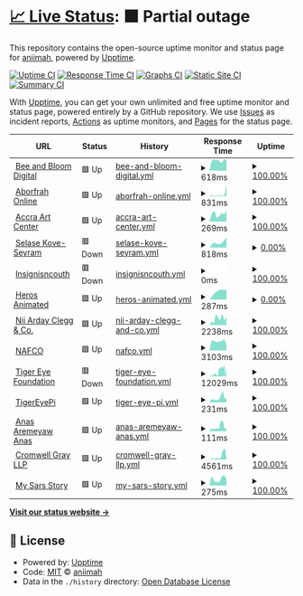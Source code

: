 # [📈 Live Status](https://aniimah.github.io/upptime-bot): <!--live status--> **🟧 Partial outage**

This repository contains the open-source uptime monitor and status page for [aniimah](https://aniimah.github.io/upptime-bot), powered by [Upptime](https://github.com/upptime/upptime).

[![Uptime CI](https://github.com/aniimah/upptime-bot/workflows/Uptime%20CI/badge.svg)](https://github.com/upptime/upptime/actions?query=workflow%3A%22Uptime+CI%22)
[![Response Time CI](https://github.com/aniimah/upptime-bot/workflows/Response%20Time%20CI/badge.svg)](https://github.com/upptime/upptime/actions?query=workflow%3A%22Response+Time+CI%22)
[![Graphs CI](https://github.com/aniimah/upptime-bot/workflows/Graphs%20CI/badge.svg)](https://github.com/upptime/upptime/actions?query=workflow%3A%22Graphs+CI%22)
[![Static Site CI](https://github.com/aniimah/upptime-bot/workflows/Static%20Site%20CI/badge.svg)](https://github.com/upptime/upptime/actions?query=workflow%3A%22Static+Site+CI%22)
[![Summary CI](https://github.com/aniimah/upptime-bot/workflows/Summary%20CI/badge.svg)](https://github.com/upptime/upptime/actions?query=workflow%3A%22Summary+CI%22)

With [Upptime](https://upptime.js.org), you can get your own unlimited and free uptime monitor and status page, powered entirely by a GitHub repository. We use [Issues](https://github.com/aniimah/upptime-bot/issues) as incident reports, [Actions](https://github.com/aniimah/upptime-bot/actions) as uptime monitors, and [Pages](https://aniimah.github.io/upptime-bot) for the status page.

<!--start: status pages-->
<!-- This summary is generated by Upptime (https://github.com/upptime/upptime) -->
<!-- Do not edit this manually, your changes will be overwritten -->
<!-- prettier-ignore -->
| URL | Status | History | Response Time | Uptime |
| --- | ------ | ------- | ------------- | ------ |
| <img alt="" src="https://favicons.githubusercontent.com/beeandbloom.digital" height="13"> [Bee and Bloom Digital](https://beeandbloom.digital/) | 🟩 Up | [bee-and-bloom-digital.yml](https://github.com/aniimah/upptime-bot/commits/HEAD/history/bee-and-bloom-digital.yml) | <details><summary><img alt="Response time graph" src="./graphs/bee-and-bloom-digital/response-time-week.png" height="20"> 618ms</summary><br><a href="https://aniimah.github.io/upptime-bot/history/bee-and-bloom-digital"><img alt="Response time 656" src="https://img.shields.io/endpoint?url=https%3A%2F%2Fraw.githubusercontent.com%2Faniimah%2Fupptime-bot%2FHEAD%2Fapi%2Fbee-and-bloom-digital%2Fresponse-time.json"></a><br><a href="https://aniimah.github.io/upptime-bot/history/bee-and-bloom-digital"><img alt="24-hour response time 674" src="https://img.shields.io/endpoint?url=https%3A%2F%2Fraw.githubusercontent.com%2Faniimah%2Fupptime-bot%2FHEAD%2Fapi%2Fbee-and-bloom-digital%2Fresponse-time-day.json"></a><br><a href="https://aniimah.github.io/upptime-bot/history/bee-and-bloom-digital"><img alt="7-day response time 618" src="https://img.shields.io/endpoint?url=https%3A%2F%2Fraw.githubusercontent.com%2Faniimah%2Fupptime-bot%2FHEAD%2Fapi%2Fbee-and-bloom-digital%2Fresponse-time-week.json"></a><br><a href="https://aniimah.github.io/upptime-bot/history/bee-and-bloom-digital"><img alt="30-day response time 650" src="https://img.shields.io/endpoint?url=https%3A%2F%2Fraw.githubusercontent.com%2Faniimah%2Fupptime-bot%2FHEAD%2Fapi%2Fbee-and-bloom-digital%2Fresponse-time-month.json"></a><br><a href="https://aniimah.github.io/upptime-bot/history/bee-and-bloom-digital"><img alt="1-year response time 656" src="https://img.shields.io/endpoint?url=https%3A%2F%2Fraw.githubusercontent.com%2Faniimah%2Fupptime-bot%2FHEAD%2Fapi%2Fbee-and-bloom-digital%2Fresponse-time-year.json"></a></details> | <details><summary><a href="https://aniimah.github.io/upptime-bot/history/bee-and-bloom-digital">100.00%</a></summary><a href="https://aniimah.github.io/upptime-bot/history/bee-and-bloom-digital"><img alt="All-time uptime 100.00%" src="https://img.shields.io/endpoint?url=https%3A%2F%2Fraw.githubusercontent.com%2Faniimah%2Fupptime-bot%2FHEAD%2Fapi%2Fbee-and-bloom-digital%2Fuptime.json"></a><br><a href="https://aniimah.github.io/upptime-bot/history/bee-and-bloom-digital"><img alt="24-hour uptime 100.00%" src="https://img.shields.io/endpoint?url=https%3A%2F%2Fraw.githubusercontent.com%2Faniimah%2Fupptime-bot%2FHEAD%2Fapi%2Fbee-and-bloom-digital%2Fuptime-day.json"></a><br><a href="https://aniimah.github.io/upptime-bot/history/bee-and-bloom-digital"><img alt="7-day uptime 100.00%" src="https://img.shields.io/endpoint?url=https%3A%2F%2Fraw.githubusercontent.com%2Faniimah%2Fupptime-bot%2FHEAD%2Fapi%2Fbee-and-bloom-digital%2Fuptime-week.json"></a><br><a href="https://aniimah.github.io/upptime-bot/history/bee-and-bloom-digital"><img alt="30-day uptime 100.00%" src="https://img.shields.io/endpoint?url=https%3A%2F%2Fraw.githubusercontent.com%2Faniimah%2Fupptime-bot%2FHEAD%2Fapi%2Fbee-and-bloom-digital%2Fuptime-month.json"></a><br><a href="https://aniimah.github.io/upptime-bot/history/bee-and-bloom-digital"><img alt="1-year uptime 100.00%" src="https://img.shields.io/endpoint?url=https%3A%2F%2Fraw.githubusercontent.com%2Faniimah%2Fupptime-bot%2FHEAD%2Fapi%2Fbee-and-bloom-digital%2Fuptime-year.json"></a></details>
| <img alt="" src="https://favicons.githubusercontent.com/aborfrahonline.com" height="13"> [Aborfrah Online](http://aborfrahonline.com/) | 🟩 Up | [aborfrah-online.yml](https://github.com/aniimah/upptime-bot/commits/HEAD/history/aborfrah-online.yml) | <details><summary><img alt="Response time graph" src="./graphs/aborfrah-online/response-time-week.png" height="20"> 831ms</summary><br><a href="https://aniimah.github.io/upptime-bot/history/aborfrah-online"><img alt="Response time 895" src="https://img.shields.io/endpoint?url=https%3A%2F%2Fraw.githubusercontent.com%2Faniimah%2Fupptime-bot%2FHEAD%2Fapi%2Faborfrah-online%2Fresponse-time.json"></a><br><a href="https://aniimah.github.io/upptime-bot/history/aborfrah-online"><img alt="24-hour response time 2650" src="https://img.shields.io/endpoint?url=https%3A%2F%2Fraw.githubusercontent.com%2Faniimah%2Fupptime-bot%2FHEAD%2Fapi%2Faborfrah-online%2Fresponse-time-day.json"></a><br><a href="https://aniimah.github.io/upptime-bot/history/aborfrah-online"><img alt="7-day response time 831" src="https://img.shields.io/endpoint?url=https%3A%2F%2Fraw.githubusercontent.com%2Faniimah%2Fupptime-bot%2FHEAD%2Fapi%2Faborfrah-online%2Fresponse-time-week.json"></a><br><a href="https://aniimah.github.io/upptime-bot/history/aborfrah-online"><img alt="30-day response time 1570" src="https://img.shields.io/endpoint?url=https%3A%2F%2Fraw.githubusercontent.com%2Faniimah%2Fupptime-bot%2FHEAD%2Fapi%2Faborfrah-online%2Fresponse-time-month.json"></a><br><a href="https://aniimah.github.io/upptime-bot/history/aborfrah-online"><img alt="1-year response time 895" src="https://img.shields.io/endpoint?url=https%3A%2F%2Fraw.githubusercontent.com%2Faniimah%2Fupptime-bot%2FHEAD%2Fapi%2Faborfrah-online%2Fresponse-time-year.json"></a></details> | <details><summary><a href="https://aniimah.github.io/upptime-bot/history/aborfrah-online">100.00%</a></summary><a href="https://aniimah.github.io/upptime-bot/history/aborfrah-online"><img alt="All-time uptime 43.74%" src="https://img.shields.io/endpoint?url=https%3A%2F%2Fraw.githubusercontent.com%2Faniimah%2Fupptime-bot%2FHEAD%2Fapi%2Faborfrah-online%2Fuptime.json"></a><br><a href="https://aniimah.github.io/upptime-bot/history/aborfrah-online"><img alt="24-hour uptime 100.00%" src="https://img.shields.io/endpoint?url=https%3A%2F%2Fraw.githubusercontent.com%2Faniimah%2Fupptime-bot%2FHEAD%2Fapi%2Faborfrah-online%2Fuptime-day.json"></a><br><a href="https://aniimah.github.io/upptime-bot/history/aborfrah-online"><img alt="7-day uptime 100.00%" src="https://img.shields.io/endpoint?url=https%3A%2F%2Fraw.githubusercontent.com%2Faniimah%2Fupptime-bot%2FHEAD%2Fapi%2Faborfrah-online%2Fuptime-week.json"></a><br><a href="https://aniimah.github.io/upptime-bot/history/aborfrah-online"><img alt="30-day uptime 51.03%" src="https://img.shields.io/endpoint?url=https%3A%2F%2Fraw.githubusercontent.com%2Faniimah%2Fupptime-bot%2FHEAD%2Fapi%2Faborfrah-online%2Fuptime-month.json"></a><br><a href="https://aniimah.github.io/upptime-bot/history/aborfrah-online"><img alt="1-year uptime 43.74%" src="https://img.shields.io/endpoint?url=https%3A%2F%2Fraw.githubusercontent.com%2Faniimah%2Fupptime-bot%2FHEAD%2Fapi%2Faborfrah-online%2Fuptime-year.json"></a></details>
| <img alt="" src="https://favicons.githubusercontent.com/accraartscenter.com" height="13"> [Accra Art Center](http://accraartscenter.com/) | 🟩 Up | [accra-art-center.yml](https://github.com/aniimah/upptime-bot/commits/HEAD/history/accra-art-center.yml) | <details><summary><img alt="Response time graph" src="./graphs/accra-art-center/response-time-week.png" height="20"> 269ms</summary><br><a href="https://aniimah.github.io/upptime-bot/history/accra-art-center"><img alt="Response time 1000" src="https://img.shields.io/endpoint?url=https%3A%2F%2Fraw.githubusercontent.com%2Faniimah%2Fupptime-bot%2FHEAD%2Fapi%2Faccra-art-center%2Fresponse-time.json"></a><br><a href="https://aniimah.github.io/upptime-bot/history/accra-art-center"><img alt="24-hour response time 374" src="https://img.shields.io/endpoint?url=https%3A%2F%2Fraw.githubusercontent.com%2Faniimah%2Fupptime-bot%2FHEAD%2Fapi%2Faccra-art-center%2Fresponse-time-day.json"></a><br><a href="https://aniimah.github.io/upptime-bot/history/accra-art-center"><img alt="7-day response time 269" src="https://img.shields.io/endpoint?url=https%3A%2F%2Fraw.githubusercontent.com%2Faniimah%2Fupptime-bot%2FHEAD%2Fapi%2Faccra-art-center%2Fresponse-time-week.json"></a><br><a href="https://aniimah.github.io/upptime-bot/history/accra-art-center"><img alt="30-day response time 2607" src="https://img.shields.io/endpoint?url=https%3A%2F%2Fraw.githubusercontent.com%2Faniimah%2Fupptime-bot%2FHEAD%2Fapi%2Faccra-art-center%2Fresponse-time-month.json"></a><br><a href="https://aniimah.github.io/upptime-bot/history/accra-art-center"><img alt="1-year response time 1000" src="https://img.shields.io/endpoint?url=https%3A%2F%2Fraw.githubusercontent.com%2Faniimah%2Fupptime-bot%2FHEAD%2Fapi%2Faccra-art-center%2Fresponse-time-year.json"></a></details> | <details><summary><a href="https://aniimah.github.io/upptime-bot/history/accra-art-center">100.00%</a></summary><a href="https://aniimah.github.io/upptime-bot/history/accra-art-center"><img alt="All-time uptime 43.79%" src="https://img.shields.io/endpoint?url=https%3A%2F%2Fraw.githubusercontent.com%2Faniimah%2Fupptime-bot%2FHEAD%2Fapi%2Faccra-art-center%2Fuptime.json"></a><br><a href="https://aniimah.github.io/upptime-bot/history/accra-art-center"><img alt="24-hour uptime 100.00%" src="https://img.shields.io/endpoint?url=https%3A%2F%2Fraw.githubusercontent.com%2Faniimah%2Fupptime-bot%2FHEAD%2Fapi%2Faccra-art-center%2Fuptime-day.json"></a><br><a href="https://aniimah.github.io/upptime-bot/history/accra-art-center"><img alt="7-day uptime 100.00%" src="https://img.shields.io/endpoint?url=https%3A%2F%2Fraw.githubusercontent.com%2Faniimah%2Fupptime-bot%2FHEAD%2Fapi%2Faccra-art-center%2Fuptime-week.json"></a><br><a href="https://aniimah.github.io/upptime-bot/history/accra-art-center"><img alt="30-day uptime 51.12%" src="https://img.shields.io/endpoint?url=https%3A%2F%2Fraw.githubusercontent.com%2Faniimah%2Fupptime-bot%2FHEAD%2Fapi%2Faccra-art-center%2Fuptime-month.json"></a><br><a href="https://aniimah.github.io/upptime-bot/history/accra-art-center"><img alt="1-year uptime 43.79%" src="https://img.shields.io/endpoint?url=https%3A%2F%2Fraw.githubusercontent.com%2Faniimah%2Fupptime-bot%2FHEAD%2Fapi%2Faccra-art-center%2Fuptime-year.json"></a></details>
| <img alt="" src="https://favicons.githubusercontent.com/selasekove.com" height="13"> [Selase Kove-Seyram](https://selasekove.com/) | 🟥 Down | [selase-kove-seyram.yml](https://github.com/aniimah/upptime-bot/commits/HEAD/history/selase-kove-seyram.yml) | <details><summary><img alt="Response time graph" src="./graphs/selase-kove-seyram/response-time-week.png" height="20"> 818ms</summary><br><a href="https://aniimah.github.io/upptime-bot/history/selase-kove-seyram"><img alt="Response time 2753" src="https://img.shields.io/endpoint?url=https%3A%2F%2Fraw.githubusercontent.com%2Faniimah%2Fupptime-bot%2FHEAD%2Fapi%2Fselase-kove-seyram%2Fresponse-time.json"></a><br><a href="https://aniimah.github.io/upptime-bot/history/selase-kove-seyram"><img alt="24-hour response time 1472" src="https://img.shields.io/endpoint?url=https%3A%2F%2Fraw.githubusercontent.com%2Faniimah%2Fupptime-bot%2FHEAD%2Fapi%2Fselase-kove-seyram%2Fresponse-time-day.json"></a><br><a href="https://aniimah.github.io/upptime-bot/history/selase-kove-seyram"><img alt="7-day response time 818" src="https://img.shields.io/endpoint?url=https%3A%2F%2Fraw.githubusercontent.com%2Faniimah%2Fupptime-bot%2FHEAD%2Fapi%2Fselase-kove-seyram%2Fresponse-time-week.json"></a><br><a href="https://aniimah.github.io/upptime-bot/history/selase-kove-seyram"><img alt="30-day response time 683" src="https://img.shields.io/endpoint?url=https%3A%2F%2Fraw.githubusercontent.com%2Faniimah%2Fupptime-bot%2FHEAD%2Fapi%2Fselase-kove-seyram%2Fresponse-time-month.json"></a><br><a href="https://aniimah.github.io/upptime-bot/history/selase-kove-seyram"><img alt="1-year response time 2753" src="https://img.shields.io/endpoint?url=https%3A%2F%2Fraw.githubusercontent.com%2Faniimah%2Fupptime-bot%2FHEAD%2Fapi%2Fselase-kove-seyram%2Fresponse-time-year.json"></a></details> | <details><summary><a href="https://aniimah.github.io/upptime-bot/history/selase-kove-seyram">0.00%</a></summary><a href="https://aniimah.github.io/upptime-bot/history/selase-kove-seyram"><img alt="All-time uptime 32.89%" src="https://img.shields.io/endpoint?url=https%3A%2F%2Fraw.githubusercontent.com%2Faniimah%2Fupptime-bot%2FHEAD%2Fapi%2Fselase-kove-seyram%2Fuptime.json"></a><br><a href="https://aniimah.github.io/upptime-bot/history/selase-kove-seyram"><img alt="24-hour uptime 0.00%" src="https://img.shields.io/endpoint?url=https%3A%2F%2Fraw.githubusercontent.com%2Faniimah%2Fupptime-bot%2FHEAD%2Fapi%2Fselase-kove-seyram%2Fuptime-day.json"></a><br><a href="https://aniimah.github.io/upptime-bot/history/selase-kove-seyram"><img alt="7-day uptime 0.00%" src="https://img.shields.io/endpoint?url=https%3A%2F%2Fraw.githubusercontent.com%2Faniimah%2Fupptime-bot%2FHEAD%2Fapi%2Fselase-kove-seyram%2Fuptime-week.json"></a><br><a href="https://aniimah.github.io/upptime-bot/history/selase-kove-seyram"><img alt="30-day uptime 7.96%" src="https://img.shields.io/endpoint?url=https%3A%2F%2Fraw.githubusercontent.com%2Faniimah%2Fupptime-bot%2FHEAD%2Fapi%2Fselase-kove-seyram%2Fuptime-month.json"></a><br><a href="https://aniimah.github.io/upptime-bot/history/selase-kove-seyram"><img alt="1-year uptime 32.89%" src="https://img.shields.io/endpoint?url=https%3A%2F%2Fraw.githubusercontent.com%2Faniimah%2Fupptime-bot%2FHEAD%2Fapi%2Fselase-kove-seyram%2Fuptime-year.json"></a></details>
| <img alt="" src="https://favicons.githubusercontent.com/insignisncouth.com" height="13"> [Insignisncouth](http://insignisncouth.com/) | 🟥 Down | [insignisncouth.yml](https://github.com/aniimah/upptime-bot/commits/HEAD/history/insignisncouth.yml) | <details><summary><img alt="Response time graph" src="./graphs/insignisncouth/response-time-week.png" height="20"> 0ms</summary><br><a href="https://aniimah.github.io/upptime-bot/history/insignisncouth"><img alt="Response time 0" src="https://img.shields.io/endpoint?url=https%3A%2F%2Fraw.githubusercontent.com%2Faniimah%2Fupptime-bot%2FHEAD%2Fapi%2Finsignisncouth%2Fresponse-time.json"></a><br><a href="https://aniimah.github.io/upptime-bot/history/insignisncouth"><img alt="24-hour response time 0" src="https://img.shields.io/endpoint?url=https%3A%2F%2Fraw.githubusercontent.com%2Faniimah%2Fupptime-bot%2FHEAD%2Fapi%2Finsignisncouth%2Fresponse-time-day.json"></a><br><a href="https://aniimah.github.io/upptime-bot/history/insignisncouth"><img alt="7-day response time 0" src="https://img.shields.io/endpoint?url=https%3A%2F%2Fraw.githubusercontent.com%2Faniimah%2Fupptime-bot%2FHEAD%2Fapi%2Finsignisncouth%2Fresponse-time-week.json"></a><br><a href="https://aniimah.github.io/upptime-bot/history/insignisncouth"><img alt="30-day response time 0" src="https://img.shields.io/endpoint?url=https%3A%2F%2Fraw.githubusercontent.com%2Faniimah%2Fupptime-bot%2FHEAD%2Fapi%2Finsignisncouth%2Fresponse-time-month.json"></a><br><a href="https://aniimah.github.io/upptime-bot/history/insignisncouth"><img alt="1-year response time 0" src="https://img.shields.io/endpoint?url=https%3A%2F%2Fraw.githubusercontent.com%2Faniimah%2Fupptime-bot%2FHEAD%2Fapi%2Finsignisncouth%2Fresponse-time-year.json"></a></details> | <details><summary><a href="https://aniimah.github.io/upptime-bot/history/insignisncouth">100.00%</a></summary><a href="https://aniimah.github.io/upptime-bot/history/insignisncouth"><img alt="All-time uptime 100.00%" src="https://img.shields.io/endpoint?url=https%3A%2F%2Fraw.githubusercontent.com%2Faniimah%2Fupptime-bot%2FHEAD%2Fapi%2Finsignisncouth%2Fuptime.json"></a><br><a href="https://aniimah.github.io/upptime-bot/history/insignisncouth"><img alt="24-hour uptime 100.00%" src="https://img.shields.io/endpoint?url=https%3A%2F%2Fraw.githubusercontent.com%2Faniimah%2Fupptime-bot%2FHEAD%2Fapi%2Finsignisncouth%2Fuptime-day.json"></a><br><a href="https://aniimah.github.io/upptime-bot/history/insignisncouth"><img alt="7-day uptime 100.00%" src="https://img.shields.io/endpoint?url=https%3A%2F%2Fraw.githubusercontent.com%2Faniimah%2Fupptime-bot%2FHEAD%2Fapi%2Finsignisncouth%2Fuptime-week.json"></a><br><a href="https://aniimah.github.io/upptime-bot/history/insignisncouth"><img alt="30-day uptime 100.00%" src="https://img.shields.io/endpoint?url=https%3A%2F%2Fraw.githubusercontent.com%2Faniimah%2Fupptime-bot%2FHEAD%2Fapi%2Finsignisncouth%2Fuptime-month.json"></a><br><a href="https://aniimah.github.io/upptime-bot/history/insignisncouth"><img alt="1-year uptime 100.00%" src="https://img.shields.io/endpoint?url=https%3A%2F%2Fraw.githubusercontent.com%2Faniimah%2Fupptime-bot%2FHEAD%2Fapi%2Finsignisncouth%2Fuptime-year.json"></a></details>
| <img alt="" src="https://favicons.githubusercontent.com/heroesanimated.com" height="13"> [Heros Animated](http://heroesanimated.com/cgi-sys/suspendedpage.cgi) | 🟩 Up | [heros-animated.yml](https://github.com/aniimah/upptime-bot/commits/HEAD/history/heros-animated.yml) | <details><summary><img alt="Response time graph" src="./graphs/heros-animated/response-time-week.png" height="20"> 287ms</summary><br><a href="https://aniimah.github.io/upptime-bot/history/heros-animated"><img alt="Response time 513" src="https://img.shields.io/endpoint?url=https%3A%2F%2Fraw.githubusercontent.com%2Faniimah%2Fupptime-bot%2FHEAD%2Fapi%2Fheros-animated%2Fresponse-time.json"></a><br><a href="https://aniimah.github.io/upptime-bot/history/heros-animated"><img alt="24-hour response time 287" src="https://img.shields.io/endpoint?url=https%3A%2F%2Fraw.githubusercontent.com%2Faniimah%2Fupptime-bot%2FHEAD%2Fapi%2Fheros-animated%2Fresponse-time-day.json"></a><br><a href="https://aniimah.github.io/upptime-bot/history/heros-animated"><img alt="7-day response time 287" src="https://img.shields.io/endpoint?url=https%3A%2F%2Fraw.githubusercontent.com%2Faniimah%2Fupptime-bot%2FHEAD%2Fapi%2Fheros-animated%2Fresponse-time-week.json"></a><br><a href="https://aniimah.github.io/upptime-bot/history/heros-animated"><img alt="30-day response time 1848" src="https://img.shields.io/endpoint?url=https%3A%2F%2Fraw.githubusercontent.com%2Faniimah%2Fupptime-bot%2FHEAD%2Fapi%2Fheros-animated%2Fresponse-time-month.json"></a><br><a href="https://aniimah.github.io/upptime-bot/history/heros-animated"><img alt="1-year response time 513" src="https://img.shields.io/endpoint?url=https%3A%2F%2Fraw.githubusercontent.com%2Faniimah%2Fupptime-bot%2FHEAD%2Fapi%2Fheros-animated%2Fresponse-time-year.json"></a></details> | <details><summary><a href="https://aniimah.github.io/upptime-bot/history/heros-animated">0.00%</a></summary><a href="https://aniimah.github.io/upptime-bot/history/heros-animated"><img alt="All-time uptime 55.09%" src="https://img.shields.io/endpoint?url=https%3A%2F%2Fraw.githubusercontent.com%2Faniimah%2Fupptime-bot%2FHEAD%2Fapi%2Fheros-animated%2Fuptime.json"></a><br><a href="https://aniimah.github.io/upptime-bot/history/heros-animated"><img alt="24-hour uptime 0.00%" src="https://img.shields.io/endpoint?url=https%3A%2F%2Fraw.githubusercontent.com%2Faniimah%2Fupptime-bot%2FHEAD%2Fapi%2Fheros-animated%2Fuptime-day.json"></a><br><a href="https://aniimah.github.io/upptime-bot/history/heros-animated"><img alt="7-day uptime 0.00%" src="https://img.shields.io/endpoint?url=https%3A%2F%2Fraw.githubusercontent.com%2Faniimah%2Fupptime-bot%2FHEAD%2Fapi%2Fheros-animated%2Fuptime-week.json"></a><br><a href="https://aniimah.github.io/upptime-bot/history/heros-animated"><img alt="30-day uptime 16.91%" src="https://img.shields.io/endpoint?url=https%3A%2F%2Fraw.githubusercontent.com%2Faniimah%2Fupptime-bot%2FHEAD%2Fapi%2Fheros-animated%2Fuptime-month.json"></a><br><a href="https://aniimah.github.io/upptime-bot/history/heros-animated"><img alt="1-year uptime 55.09%" src="https://img.shields.io/endpoint?url=https%3A%2F%2Fraw.githubusercontent.com%2Faniimah%2Fupptime-bot%2FHEAD%2Fapi%2Fheros-animated%2Fuptime-year.json"></a></details>
| <img alt="" src="https://favicons.githubusercontent.com/naclegg.com" height="13"> [Nii Arday Clegg & Co.](http://naclegg.com/) | 🟩 Up | [nii-arday-clegg-and-co.yml](https://github.com/aniimah/upptime-bot/commits/HEAD/history/nii-arday-clegg-and-co.yml) | <details><summary><img alt="Response time graph" src="./graphs/nii-arday-clegg-and-co/response-time-week.png" height="20"> 2238ms</summary><br><a href="https://aniimah.github.io/upptime-bot/history/nii-arday-clegg-and-co"><img alt="Response time 5186" src="https://img.shields.io/endpoint?url=https%3A%2F%2Fraw.githubusercontent.com%2Faniimah%2Fupptime-bot%2FHEAD%2Fapi%2Fnii-arday-clegg-and-co%2Fresponse-time.json"></a><br><a href="https://aniimah.github.io/upptime-bot/history/nii-arday-clegg-and-co"><img alt="24-hour response time 2633" src="https://img.shields.io/endpoint?url=https%3A%2F%2Fraw.githubusercontent.com%2Faniimah%2Fupptime-bot%2FHEAD%2Fapi%2Fnii-arday-clegg-and-co%2Fresponse-time-day.json"></a><br><a href="https://aniimah.github.io/upptime-bot/history/nii-arday-clegg-and-co"><img alt="7-day response time 2238" src="https://img.shields.io/endpoint?url=https%3A%2F%2Fraw.githubusercontent.com%2Faniimah%2Fupptime-bot%2FHEAD%2Fapi%2Fnii-arday-clegg-and-co%2Fresponse-time-week.json"></a><br><a href="https://aniimah.github.io/upptime-bot/history/nii-arday-clegg-and-co"><img alt="30-day response time 2859" src="https://img.shields.io/endpoint?url=https%3A%2F%2Fraw.githubusercontent.com%2Faniimah%2Fupptime-bot%2FHEAD%2Fapi%2Fnii-arday-clegg-and-co%2Fresponse-time-month.json"></a><br><a href="https://aniimah.github.io/upptime-bot/history/nii-arday-clegg-and-co"><img alt="1-year response time 5186" src="https://img.shields.io/endpoint?url=https%3A%2F%2Fraw.githubusercontent.com%2Faniimah%2Fupptime-bot%2FHEAD%2Fapi%2Fnii-arday-clegg-and-co%2Fresponse-time-year.json"></a></details> | <details><summary><a href="https://aniimah.github.io/upptime-bot/history/nii-arday-clegg-and-co">100.00%</a></summary><a href="https://aniimah.github.io/upptime-bot/history/nii-arday-clegg-and-co"><img alt="All-time uptime 97.64%" src="https://img.shields.io/endpoint?url=https%3A%2F%2Fraw.githubusercontent.com%2Faniimah%2Fupptime-bot%2FHEAD%2Fapi%2Fnii-arday-clegg-and-co%2Fuptime.json"></a><br><a href="https://aniimah.github.io/upptime-bot/history/nii-arday-clegg-and-co"><img alt="24-hour uptime 100.00%" src="https://img.shields.io/endpoint?url=https%3A%2F%2Fraw.githubusercontent.com%2Faniimah%2Fupptime-bot%2FHEAD%2Fapi%2Fnii-arday-clegg-and-co%2Fuptime-day.json"></a><br><a href="https://aniimah.github.io/upptime-bot/history/nii-arday-clegg-and-co"><img alt="7-day uptime 100.00%" src="https://img.shields.io/endpoint?url=https%3A%2F%2Fraw.githubusercontent.com%2Faniimah%2Fupptime-bot%2FHEAD%2Fapi%2Fnii-arday-clegg-and-co%2Fuptime-week.json"></a><br><a href="https://aniimah.github.io/upptime-bot/history/nii-arday-clegg-and-co"><img alt="30-day uptime 96.87%" src="https://img.shields.io/endpoint?url=https%3A%2F%2Fraw.githubusercontent.com%2Faniimah%2Fupptime-bot%2FHEAD%2Fapi%2Fnii-arday-clegg-and-co%2Fuptime-month.json"></a><br><a href="https://aniimah.github.io/upptime-bot/history/nii-arday-clegg-and-co"><img alt="1-year uptime 97.64%" src="https://img.shields.io/endpoint?url=https%3A%2F%2Fraw.githubusercontent.com%2Faniimah%2Fupptime-bot%2FHEAD%2Fapi%2Fnii-arday-clegg-and-co%2Fuptime-year.json"></a></details>
| <img alt="" src="https://favicons.githubusercontent.com/nafco.gov.gh" height="13"> [NAFCO](https://nafco.gov.gh/) | 🟩 Up | [nafco.yml](https://github.com/aniimah/upptime-bot/commits/HEAD/history/nafco.yml) | <details><summary><img alt="Response time graph" src="./graphs/nafco/response-time-week.png" height="20"> 3103ms</summary><br><a href="https://aniimah.github.io/upptime-bot/history/nafco"><img alt="Response time 5703" src="https://img.shields.io/endpoint?url=https%3A%2F%2Fraw.githubusercontent.com%2Faniimah%2Fupptime-bot%2FHEAD%2Fapi%2Fnafco%2Fresponse-time.json"></a><br><a href="https://aniimah.github.io/upptime-bot/history/nafco"><img alt="24-hour response time 1846" src="https://img.shields.io/endpoint?url=https%3A%2F%2Fraw.githubusercontent.com%2Faniimah%2Fupptime-bot%2FHEAD%2Fapi%2Fnafco%2Fresponse-time-day.json"></a><br><a href="https://aniimah.github.io/upptime-bot/history/nafco"><img alt="7-day response time 3103" src="https://img.shields.io/endpoint?url=https%3A%2F%2Fraw.githubusercontent.com%2Faniimah%2Fupptime-bot%2FHEAD%2Fapi%2Fnafco%2Fresponse-time-week.json"></a><br><a href="https://aniimah.github.io/upptime-bot/history/nafco"><img alt="30-day response time 2926" src="https://img.shields.io/endpoint?url=https%3A%2F%2Fraw.githubusercontent.com%2Faniimah%2Fupptime-bot%2FHEAD%2Fapi%2Fnafco%2Fresponse-time-month.json"></a><br><a href="https://aniimah.github.io/upptime-bot/history/nafco"><img alt="1-year response time 5703" src="https://img.shields.io/endpoint?url=https%3A%2F%2Fraw.githubusercontent.com%2Faniimah%2Fupptime-bot%2FHEAD%2Fapi%2Fnafco%2Fresponse-time-year.json"></a></details> | <details><summary><a href="https://aniimah.github.io/upptime-bot/history/nafco">100.00%</a></summary><a href="https://aniimah.github.io/upptime-bot/history/nafco"><img alt="All-time uptime 99.65%" src="https://img.shields.io/endpoint?url=https%3A%2F%2Fraw.githubusercontent.com%2Faniimah%2Fupptime-bot%2FHEAD%2Fapi%2Fnafco%2Fuptime.json"></a><br><a href="https://aniimah.github.io/upptime-bot/history/nafco"><img alt="24-hour uptime 100.00%" src="https://img.shields.io/endpoint?url=https%3A%2F%2Fraw.githubusercontent.com%2Faniimah%2Fupptime-bot%2FHEAD%2Fapi%2Fnafco%2Fuptime-day.json"></a><br><a href="https://aniimah.github.io/upptime-bot/history/nafco"><img alt="7-day uptime 100.00%" src="https://img.shields.io/endpoint?url=https%3A%2F%2Fraw.githubusercontent.com%2Faniimah%2Fupptime-bot%2FHEAD%2Fapi%2Fnafco%2Fuptime-week.json"></a><br><a href="https://aniimah.github.io/upptime-bot/history/nafco"><img alt="30-day uptime 99.93%" src="https://img.shields.io/endpoint?url=https%3A%2F%2Fraw.githubusercontent.com%2Faniimah%2Fupptime-bot%2FHEAD%2Fapi%2Fnafco%2Fuptime-month.json"></a><br><a href="https://aniimah.github.io/upptime-bot/history/nafco"><img alt="1-year uptime 99.65%" src="https://img.shields.io/endpoint?url=https%3A%2F%2Fraw.githubusercontent.com%2Faniimah%2Fupptime-bot%2FHEAD%2Fapi%2Fnafco%2Fuptime-year.json"></a></details>
| <img alt="" src="https://favicons.githubusercontent.com/tigereyefoundation.org" height="13"> [Tiger Eye Foundation](http://tigereyefoundation.org/) | 🟥 Down | [tiger-eye-foundation.yml](https://github.com/aniimah/upptime-bot/commits/HEAD/history/tiger-eye-foundation.yml) | <details><summary><img alt="Response time graph" src="./graphs/tiger-eye-foundation/response-time-week.png" height="20"> 12029ms</summary><br><a href="https://aniimah.github.io/upptime-bot/history/tiger-eye-foundation"><img alt="Response time 7112" src="https://img.shields.io/endpoint?url=https%3A%2F%2Fraw.githubusercontent.com%2Faniimah%2Fupptime-bot%2FHEAD%2Fapi%2Ftiger-eye-foundation%2Fresponse-time.json"></a><br><a href="https://aniimah.github.io/upptime-bot/history/tiger-eye-foundation"><img alt="24-hour response time 20644" src="https://img.shields.io/endpoint?url=https%3A%2F%2Fraw.githubusercontent.com%2Faniimah%2Fupptime-bot%2FHEAD%2Fapi%2Ftiger-eye-foundation%2Fresponse-time-day.json"></a><br><a href="https://aniimah.github.io/upptime-bot/history/tiger-eye-foundation"><img alt="7-day response time 12029" src="https://img.shields.io/endpoint?url=https%3A%2F%2Fraw.githubusercontent.com%2Faniimah%2Fupptime-bot%2FHEAD%2Fapi%2Ftiger-eye-foundation%2Fresponse-time-week.json"></a><br><a href="https://aniimah.github.io/upptime-bot/history/tiger-eye-foundation"><img alt="30-day response time 7926" src="https://img.shields.io/endpoint?url=https%3A%2F%2Fraw.githubusercontent.com%2Faniimah%2Fupptime-bot%2FHEAD%2Fapi%2Ftiger-eye-foundation%2Fresponse-time-month.json"></a><br><a href="https://aniimah.github.io/upptime-bot/history/tiger-eye-foundation"><img alt="1-year response time 7112" src="https://img.shields.io/endpoint?url=https%3A%2F%2Fraw.githubusercontent.com%2Faniimah%2Fupptime-bot%2FHEAD%2Fapi%2Ftiger-eye-foundation%2Fresponse-time-year.json"></a></details> | <details><summary><a href="https://aniimah.github.io/upptime-bot/history/tiger-eye-foundation">100.00%</a></summary><a href="https://aniimah.github.io/upptime-bot/history/tiger-eye-foundation"><img alt="All-time uptime 97.23%" src="https://img.shields.io/endpoint?url=https%3A%2F%2Fraw.githubusercontent.com%2Faniimah%2Fupptime-bot%2FHEAD%2Fapi%2Ftiger-eye-foundation%2Fuptime.json"></a><br><a href="https://aniimah.github.io/upptime-bot/history/tiger-eye-foundation"><img alt="24-hour uptime 100.00%" src="https://img.shields.io/endpoint?url=https%3A%2F%2Fraw.githubusercontent.com%2Faniimah%2Fupptime-bot%2FHEAD%2Fapi%2Ftiger-eye-foundation%2Fuptime-day.json"></a><br><a href="https://aniimah.github.io/upptime-bot/history/tiger-eye-foundation"><img alt="7-day uptime 100.00%" src="https://img.shields.io/endpoint?url=https%3A%2F%2Fraw.githubusercontent.com%2Faniimah%2Fupptime-bot%2FHEAD%2Fapi%2Ftiger-eye-foundation%2Fuptime-week.json"></a><br><a href="https://aniimah.github.io/upptime-bot/history/tiger-eye-foundation"><img alt="30-day uptime 96.69%" src="https://img.shields.io/endpoint?url=https%3A%2F%2Fraw.githubusercontent.com%2Faniimah%2Fupptime-bot%2FHEAD%2Fapi%2Ftiger-eye-foundation%2Fuptime-month.json"></a><br><a href="https://aniimah.github.io/upptime-bot/history/tiger-eye-foundation"><img alt="1-year uptime 97.23%" src="https://img.shields.io/endpoint?url=https%3A%2F%2Fraw.githubusercontent.com%2Faniimah%2Fupptime-bot%2FHEAD%2Fapi%2Ftiger-eye-foundation%2Fuptime-year.json"></a></details>
| <img alt="" src="https://favicons.githubusercontent.com/www.hugedomains.com" height="13"> [TigerEyePi](https://www.hugedomains.com/domain_profile.cfm?d=tigereyepi&e=com) | 🟩 Up | [tiger-eye-pi.yml](https://github.com/aniimah/upptime-bot/commits/HEAD/history/tiger-eye-pi.yml) | <details><summary><img alt="Response time graph" src="./graphs/tiger-eye-pi/response-time-week.png" height="20"> 231ms</summary><br><a href="https://aniimah.github.io/upptime-bot/history/tiger-eye-pi"><img alt="Response time 400" src="https://img.shields.io/endpoint?url=https%3A%2F%2Fraw.githubusercontent.com%2Faniimah%2Fupptime-bot%2FHEAD%2Fapi%2Ftiger-eye-pi%2Fresponse-time.json"></a><br><a href="https://aniimah.github.io/upptime-bot/history/tiger-eye-pi"><img alt="24-hour response time 200" src="https://img.shields.io/endpoint?url=https%3A%2F%2Fraw.githubusercontent.com%2Faniimah%2Fupptime-bot%2FHEAD%2Fapi%2Ftiger-eye-pi%2Fresponse-time-day.json"></a><br><a href="https://aniimah.github.io/upptime-bot/history/tiger-eye-pi"><img alt="7-day response time 231" src="https://img.shields.io/endpoint?url=https%3A%2F%2Fraw.githubusercontent.com%2Faniimah%2Fupptime-bot%2FHEAD%2Fapi%2Ftiger-eye-pi%2Fresponse-time-week.json"></a><br><a href="https://aniimah.github.io/upptime-bot/history/tiger-eye-pi"><img alt="30-day response time 607" src="https://img.shields.io/endpoint?url=https%3A%2F%2Fraw.githubusercontent.com%2Faniimah%2Fupptime-bot%2FHEAD%2Fapi%2Ftiger-eye-pi%2Fresponse-time-month.json"></a><br><a href="https://aniimah.github.io/upptime-bot/history/tiger-eye-pi"><img alt="1-year response time 400" src="https://img.shields.io/endpoint?url=https%3A%2F%2Fraw.githubusercontent.com%2Faniimah%2Fupptime-bot%2FHEAD%2Fapi%2Ftiger-eye-pi%2Fresponse-time-year.json"></a></details> | <details><summary><a href="https://aniimah.github.io/upptime-bot/history/tiger-eye-pi">100.00%</a></summary><a href="https://aniimah.github.io/upptime-bot/history/tiger-eye-pi"><img alt="All-time uptime 99.90%" src="https://img.shields.io/endpoint?url=https%3A%2F%2Fraw.githubusercontent.com%2Faniimah%2Fupptime-bot%2FHEAD%2Fapi%2Ftiger-eye-pi%2Fuptime.json"></a><br><a href="https://aniimah.github.io/upptime-bot/history/tiger-eye-pi"><img alt="24-hour uptime 100.00%" src="https://img.shields.io/endpoint?url=https%3A%2F%2Fraw.githubusercontent.com%2Faniimah%2Fupptime-bot%2FHEAD%2Fapi%2Ftiger-eye-pi%2Fuptime-day.json"></a><br><a href="https://aniimah.github.io/upptime-bot/history/tiger-eye-pi"><img alt="7-day uptime 100.00%" src="https://img.shields.io/endpoint?url=https%3A%2F%2Fraw.githubusercontent.com%2Faniimah%2Fupptime-bot%2FHEAD%2Fapi%2Ftiger-eye-pi%2Fuptime-week.json"></a><br><a href="https://aniimah.github.io/upptime-bot/history/tiger-eye-pi"><img alt="30-day uptime 99.88%" src="https://img.shields.io/endpoint?url=https%3A%2F%2Fraw.githubusercontent.com%2Faniimah%2Fupptime-bot%2FHEAD%2Fapi%2Ftiger-eye-pi%2Fuptime-month.json"></a><br><a href="https://aniimah.github.io/upptime-bot/history/tiger-eye-pi"><img alt="1-year uptime 99.90%" src="https://img.shields.io/endpoint?url=https%3A%2F%2Fraw.githubusercontent.com%2Faniimah%2Fupptime-bot%2FHEAD%2Fapi%2Ftiger-eye-pi%2Fuptime-year.json"></a></details>
| <img alt="" src="https://favicons.githubusercontent.com/www.hugedomains.com" height="13"> [Anas Aremeyaw Anas](https://www.hugedomains.com/domain_profile.cfm?d=tigereyepi&e=com) | 🟩 Up | [anas-aremeyaw-anas.yml](https://github.com/aniimah/upptime-bot/commits/HEAD/history/anas-aremeyaw-anas.yml) | <details><summary><img alt="Response time graph" src="./graphs/anas-aremeyaw-anas/response-time-week.png" height="20"> 111ms</summary><br><a href="https://aniimah.github.io/upptime-bot/history/anas-aremeyaw-anas"><img alt="Response time 442" src="https://img.shields.io/endpoint?url=https%3A%2F%2Fraw.githubusercontent.com%2Faniimah%2Fupptime-bot%2FHEAD%2Fapi%2Fanas-aremeyaw-anas%2Fresponse-time.json"></a><br><a href="https://aniimah.github.io/upptime-bot/history/anas-aremeyaw-anas"><img alt="24-hour response time 72" src="https://img.shields.io/endpoint?url=https%3A%2F%2Fraw.githubusercontent.com%2Faniimah%2Fupptime-bot%2FHEAD%2Fapi%2Fanas-aremeyaw-anas%2Fresponse-time-day.json"></a><br><a href="https://aniimah.github.io/upptime-bot/history/anas-aremeyaw-anas"><img alt="7-day response time 111" src="https://img.shields.io/endpoint?url=https%3A%2F%2Fraw.githubusercontent.com%2Faniimah%2Fupptime-bot%2FHEAD%2Fapi%2Fanas-aremeyaw-anas%2Fresponse-time-week.json"></a><br><a href="https://aniimah.github.io/upptime-bot/history/anas-aremeyaw-anas"><img alt="30-day response time 717" src="https://img.shields.io/endpoint?url=https%3A%2F%2Fraw.githubusercontent.com%2Faniimah%2Fupptime-bot%2FHEAD%2Fapi%2Fanas-aremeyaw-anas%2Fresponse-time-month.json"></a><br><a href="https://aniimah.github.io/upptime-bot/history/anas-aremeyaw-anas"><img alt="1-year response time 442" src="https://img.shields.io/endpoint?url=https%3A%2F%2Fraw.githubusercontent.com%2Faniimah%2Fupptime-bot%2FHEAD%2Fapi%2Fanas-aremeyaw-anas%2Fresponse-time-year.json"></a></details> | <details><summary><a href="https://aniimah.github.io/upptime-bot/history/anas-aremeyaw-anas">100.00%</a></summary><a href="https://aniimah.github.io/upptime-bot/history/anas-aremeyaw-anas"><img alt="All-time uptime 99.96%" src="https://img.shields.io/endpoint?url=https%3A%2F%2Fraw.githubusercontent.com%2Faniimah%2Fupptime-bot%2FHEAD%2Fapi%2Fanas-aremeyaw-anas%2Fuptime.json"></a><br><a href="https://aniimah.github.io/upptime-bot/history/anas-aremeyaw-anas"><img alt="24-hour uptime 100.00%" src="https://img.shields.io/endpoint?url=https%3A%2F%2Fraw.githubusercontent.com%2Faniimah%2Fupptime-bot%2FHEAD%2Fapi%2Fanas-aremeyaw-anas%2Fuptime-day.json"></a><br><a href="https://aniimah.github.io/upptime-bot/history/anas-aremeyaw-anas"><img alt="7-day uptime 100.00%" src="https://img.shields.io/endpoint?url=https%3A%2F%2Fraw.githubusercontent.com%2Faniimah%2Fupptime-bot%2FHEAD%2Fapi%2Fanas-aremeyaw-anas%2Fuptime-week.json"></a><br><a href="https://aniimah.github.io/upptime-bot/history/anas-aremeyaw-anas"><img alt="30-day uptime 99.92%" src="https://img.shields.io/endpoint?url=https%3A%2F%2Fraw.githubusercontent.com%2Faniimah%2Fupptime-bot%2FHEAD%2Fapi%2Fanas-aremeyaw-anas%2Fuptime-month.json"></a><br><a href="https://aniimah.github.io/upptime-bot/history/anas-aremeyaw-anas"><img alt="1-year uptime 99.96%" src="https://img.shields.io/endpoint?url=https%3A%2F%2Fraw.githubusercontent.com%2Faniimah%2Fupptime-bot%2FHEAD%2Fapi%2Fanas-aremeyaw-anas%2Fuptime-year.json"></a></details>
| <img alt="" src="https://favicons.githubusercontent.com/cromwellgray.org" height="13"> [Cromwell Gray LLP](http://cromwellgray.org/) | 🟩 Up | [cromwell-gray-llp.yml](https://github.com/aniimah/upptime-bot/commits/HEAD/history/cromwell-gray-llp.yml) | <details><summary><img alt="Response time graph" src="./graphs/cromwell-gray-llp/response-time-week.png" height="20"> 4561ms</summary><br><a href="https://aniimah.github.io/upptime-bot/history/cromwell-gray-llp"><img alt="Response time 4540" src="https://img.shields.io/endpoint?url=https%3A%2F%2Fraw.githubusercontent.com%2Faniimah%2Fupptime-bot%2FHEAD%2Fapi%2Fcromwell-gray-llp%2Fresponse-time.json"></a><br><a href="https://aniimah.github.io/upptime-bot/history/cromwell-gray-llp"><img alt="24-hour response time 10310" src="https://img.shields.io/endpoint?url=https%3A%2F%2Fraw.githubusercontent.com%2Faniimah%2Fupptime-bot%2FHEAD%2Fapi%2Fcromwell-gray-llp%2Fresponse-time-day.json"></a><br><a href="https://aniimah.github.io/upptime-bot/history/cromwell-gray-llp"><img alt="7-day response time 4561" src="https://img.shields.io/endpoint?url=https%3A%2F%2Fraw.githubusercontent.com%2Faniimah%2Fupptime-bot%2FHEAD%2Fapi%2Fcromwell-gray-llp%2Fresponse-time-week.json"></a><br><a href="https://aniimah.github.io/upptime-bot/history/cromwell-gray-llp"><img alt="30-day response time 3424" src="https://img.shields.io/endpoint?url=https%3A%2F%2Fraw.githubusercontent.com%2Faniimah%2Fupptime-bot%2FHEAD%2Fapi%2Fcromwell-gray-llp%2Fresponse-time-month.json"></a><br><a href="https://aniimah.github.io/upptime-bot/history/cromwell-gray-llp"><img alt="1-year response time 4540" src="https://img.shields.io/endpoint?url=https%3A%2F%2Fraw.githubusercontent.com%2Faniimah%2Fupptime-bot%2FHEAD%2Fapi%2Fcromwell-gray-llp%2Fresponse-time-year.json"></a></details> | <details><summary><a href="https://aniimah.github.io/upptime-bot/history/cromwell-gray-llp">100.00%</a></summary><a href="https://aniimah.github.io/upptime-bot/history/cromwell-gray-llp"><img alt="All-time uptime 97.98%" src="https://img.shields.io/endpoint?url=https%3A%2F%2Fraw.githubusercontent.com%2Faniimah%2Fupptime-bot%2FHEAD%2Fapi%2Fcromwell-gray-llp%2Fuptime.json"></a><br><a href="https://aniimah.github.io/upptime-bot/history/cromwell-gray-llp"><img alt="24-hour uptime 100.00%" src="https://img.shields.io/endpoint?url=https%3A%2F%2Fraw.githubusercontent.com%2Faniimah%2Fupptime-bot%2FHEAD%2Fapi%2Fcromwell-gray-llp%2Fuptime-day.json"></a><br><a href="https://aniimah.github.io/upptime-bot/history/cromwell-gray-llp"><img alt="7-day uptime 100.00%" src="https://img.shields.io/endpoint?url=https%3A%2F%2Fraw.githubusercontent.com%2Faniimah%2Fupptime-bot%2FHEAD%2Fapi%2Fcromwell-gray-llp%2Fuptime-week.json"></a><br><a href="https://aniimah.github.io/upptime-bot/history/cromwell-gray-llp"><img alt="30-day uptime 96.82%" src="https://img.shields.io/endpoint?url=https%3A%2F%2Fraw.githubusercontent.com%2Faniimah%2Fupptime-bot%2FHEAD%2Fapi%2Fcromwell-gray-llp%2Fuptime-month.json"></a><br><a href="https://aniimah.github.io/upptime-bot/history/cromwell-gray-llp"><img alt="1-year uptime 97.98%" src="https://img.shields.io/endpoint?url=https%3A%2F%2Fraw.githubusercontent.com%2Faniimah%2Fupptime-bot%2FHEAD%2Fapi%2Fcromwell-gray-llp%2Fuptime-year.json"></a></details>
| <img alt="" src="https://favicons.githubusercontent.com/mysarsstory.org" height="13"> [My Sars Story](http://mysarsstory.org/) | 🟩 Up | [my-sars-story.yml](https://github.com/aniimah/upptime-bot/commits/HEAD/history/my-sars-story.yml) | <details><summary><img alt="Response time graph" src="./graphs/my-sars-story/response-time-week.png" height="20"> 275ms</summary><br><a href="https://aniimah.github.io/upptime-bot/history/my-sars-story"><img alt="Response time 1373" src="https://img.shields.io/endpoint?url=https%3A%2F%2Fraw.githubusercontent.com%2Faniimah%2Fupptime-bot%2FHEAD%2Fapi%2Fmy-sars-story%2Fresponse-time.json"></a><br><a href="https://aniimah.github.io/upptime-bot/history/my-sars-story"><img alt="24-hour response time 232" src="https://img.shields.io/endpoint?url=https%3A%2F%2Fraw.githubusercontent.com%2Faniimah%2Fupptime-bot%2FHEAD%2Fapi%2Fmy-sars-story%2Fresponse-time-day.json"></a><br><a href="https://aniimah.github.io/upptime-bot/history/my-sars-story"><img alt="7-day response time 275" src="https://img.shields.io/endpoint?url=https%3A%2F%2Fraw.githubusercontent.com%2Faniimah%2Fupptime-bot%2FHEAD%2Fapi%2Fmy-sars-story%2Fresponse-time-week.json"></a><br><a href="https://aniimah.github.io/upptime-bot/history/my-sars-story"><img alt="30-day response time 809" src="https://img.shields.io/endpoint?url=https%3A%2F%2Fraw.githubusercontent.com%2Faniimah%2Fupptime-bot%2FHEAD%2Fapi%2Fmy-sars-story%2Fresponse-time-month.json"></a><br><a href="https://aniimah.github.io/upptime-bot/history/my-sars-story"><img alt="1-year response time 1373" src="https://img.shields.io/endpoint?url=https%3A%2F%2Fraw.githubusercontent.com%2Faniimah%2Fupptime-bot%2FHEAD%2Fapi%2Fmy-sars-story%2Fresponse-time-year.json"></a></details> | <details><summary><a href="https://aniimah.github.io/upptime-bot/history/my-sars-story">100.00%</a></summary><a href="https://aniimah.github.io/upptime-bot/history/my-sars-story"><img alt="All-time uptime 100.00%" src="https://img.shields.io/endpoint?url=https%3A%2F%2Fraw.githubusercontent.com%2Faniimah%2Fupptime-bot%2FHEAD%2Fapi%2Fmy-sars-story%2Fuptime.json"></a><br><a href="https://aniimah.github.io/upptime-bot/history/my-sars-story"><img alt="24-hour uptime 100.00%" src="https://img.shields.io/endpoint?url=https%3A%2F%2Fraw.githubusercontent.com%2Faniimah%2Fupptime-bot%2FHEAD%2Fapi%2Fmy-sars-story%2Fuptime-day.json"></a><br><a href="https://aniimah.github.io/upptime-bot/history/my-sars-story"><img alt="7-day uptime 100.00%" src="https://img.shields.io/endpoint?url=https%3A%2F%2Fraw.githubusercontent.com%2Faniimah%2Fupptime-bot%2FHEAD%2Fapi%2Fmy-sars-story%2Fuptime-week.json"></a><br><a href="https://aniimah.github.io/upptime-bot/history/my-sars-story"><img alt="30-day uptime 100.00%" src="https://img.shields.io/endpoint?url=https%3A%2F%2Fraw.githubusercontent.com%2Faniimah%2Fupptime-bot%2FHEAD%2Fapi%2Fmy-sars-story%2Fuptime-month.json"></a><br><a href="https://aniimah.github.io/upptime-bot/history/my-sars-story"><img alt="1-year uptime 100.00%" src="https://img.shields.io/endpoint?url=https%3A%2F%2Fraw.githubusercontent.com%2Faniimah%2Fupptime-bot%2FHEAD%2Fapi%2Fmy-sars-story%2Fuptime-year.json"></a></details>

<!--end: status pages-->

[**Visit our status website →**](https://aniimah.github.io/upptime-bot)

## 📄 License

- Powered by: [Upptime](https://github.com/upptime/upptime)
- Code: [MIT](./LICENSE) © [aniimah](https://aniimah.github.io/upptime-bot)
- Data in the `./history` directory: [Open Database License](https://opendatacommons.org/licenses/odbl/1-0/)
